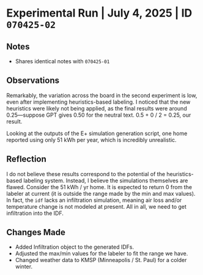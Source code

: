 # Experimental Run | July 4, 2025 | ID `070425-02`

## Notes

- Shares identical notes with `070425-01`

## Observations

Remarkably, the variation across the board in the second experiment is low, even after implementing heuristics-based labeling. I noticed that the new heuristics were likely not being applied, as the final results were around 0.25—suppose GPT gives 0.50 for the neutral text. 0.5 + 0 / 2 = 0.25, our result.

Looking at the outputs of the E+ simulation generation script, one home reported using only 51 kWh per year, which is incredibly unrealistic. 

## Reflection

I do not believe these results correspond to the potential of the heuristics-based labeling system. Instead, I believe the simulations themselves are flawed. Consider the 51 kWh / yr home. It is expected to return 0 from the labeler at current (it is outside the range made by the min and max values). In fact, the `idf` lacks an infiltration simulation, meaning air loss and/or temperature change is not modeled at present. All in all, we need to get infiltration into the IDF. 

## Changes Made

- Added Infiltration object to the generated IDFs.
- Adjusted the max/min values for the labeler to fit the range we have.
- Changed weather data to KMSP (Minneapolis / St. Paul) for a colder winter.